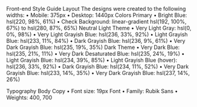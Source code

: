 
Front-end Style Guide
Layout
The designs were created to the following widths:
•	Mobile: 375px
•	Desktop: 1440px
Colors
Primary
•	Bright Blue: hsl(220, 98%, 61%)
•	Check Background: linear-gradient hsl(192, 100%, 67%) to hsl(280, 87%, 65%)
Neutral
Light Theme
•	Very Light Gray: hsl(0, 0%, 98%)
•	Very Light Grayish Blue: hsl(236, 33%, 92%)
•	Light Grayish Blue: hsl(233, 11%, 84%)
•	Dark Grayish Blue: hsl(236, 9%, 61%)
•	Very Dark Grayish Blue: hsl(235, 19%, 35%)
Dark Theme
•	Very Dark Blue: hsl(235, 21%, 11%)
•	Very Dark Desaturated Blue: hsl(235, 24%, 19%)
•	Light Grayish Blue: hsl(234, 39%, 85%)
•	Light Grayish Blue (hover): hsl(236, 33%, 92%)
•	Dark Grayish Blue: hsl(234, 11%, 52%)
•	Very Dark Grayish Blue: hsl(233, 14%, 35%)
•	Very Dark Grayish Blue: hsl(237, 14%, 26%)

Typography
Body Copy
•	Font size: 19px
Font
•	Family: Rubik Sans
•	Weights: 400, 700
